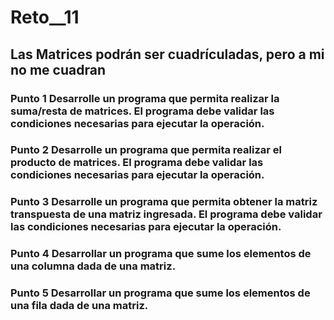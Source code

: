 # Reto__11
## Las Matrices podrán ser cuadrículadas, pero a mi no me cuadran
### Punto 1 Desarrolle un programa que permita realizar la suma/resta de matrices. El programa debe validar las condiciones necesarias para ejecutar la operación.

### Punto 2 Desarrolle un programa que permita realizar el producto de matrices. El programa debe validar las condiciones necesarias para ejecutar la operación.

### Punto 3 Desarrolle un programa que permita obtener la matriz transpuesta de una matriz ingresada. El programa debe validar las condiciones necesarias para ejecutar la operación.

### Punto 4 Desarrollar un programa que sume los elementos de una columna dada de una matriz.

### Punto 5 Desarrollar un programa que sume los elementos de una fila dada de una matriz.
